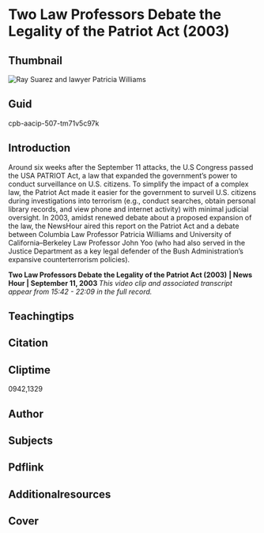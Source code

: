 # Two Law Professors Debate the Legality of the Patriot Act (2003)

## Thumbnail

![Ray Suarez and lawyer Patricia Williams](https://s3.amazonaws.com/americanarchive.org/primary_source_sets/7_War_On_Terror.jpeg "Ray Suarez and lawyer Patricia Williams")


## Guid
cpb-aacip-507-tm71v5c97k

## Introduction

Around six weeks after the September 11 attacks, the U.S Congress passed the USA PATRIOT Act, a law that expanded the government’s power to conduct surveillance on U.S. citizens.  To simplify the impact of a complex law, the Patriot Act made it easier for the government to surveil U.S. citizens during investigations into terrorism (e.g., conduct searches, obtain personal library records, and view phone and internet activity) with minimal judicial oversight. In 2003, amidst renewed debate about a proposed expansion of the law, the NewsHour aired this report on the Patriot Act and a debate between Columbia Law Professor Patricia Williams and University of California–Berkeley Law Professor John Yoo (who had also served in the Justice Department as a key legal defender of the Bush Administration’s expansive counterterrorism policies). 

<b>Two Law Professors Debate the Legality of the Patriot Act (2003)</b>
<b>| News Hour | September 11, 2003 </b>
<i>This video clip and associated transcript appear from 15:42 - 22:09 in the full record.</i>

## Teachingtips

## Citation

## Cliptime

0942,1329

## Author
## Subjects
## Pdflink
## Additionalresources
## Cover

